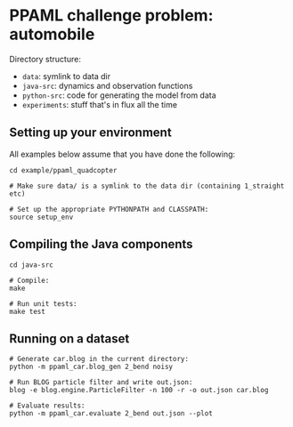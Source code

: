 # PPAML challenge problem: automobile

Directory structure:

- `data`: symlink to data dir
- `java-src`: dynamics and observation functions
- `python-src`: code for generating the model from data
- `experiments`: stuff that's in flux all the time


## Setting up your environment

All examples below assume that you have done the following:

```
cd example/ppaml_quadcopter

# Make sure data/ is a symlink to the data dir (containing 1_straight etc)

# Set up the appropriate PYTHONPATH and CLASSPATH:
source setup_env
```


## Compiling the Java components

```
cd java-src

# Compile:
make

# Run unit tests:
make test
```


## Running on a dataset

```
# Generate car.blog in the current directory:
python -m ppaml_car.blog_gen 2_bend noisy

# Run BLOG particle filter and write out.json:
blog -e blog.engine.ParticleFilter -n 100 -r -o out.json car.blog

# Evaluate results:
python -m ppaml_car.evaluate 2_bend out.json --plot
```
